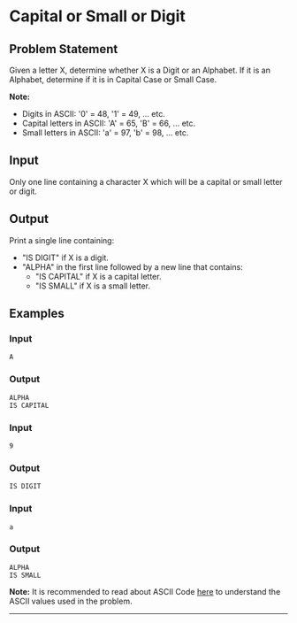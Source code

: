 
# Capital or Small or Digit

## Problem Statement

Given a letter X, determine whether X is a Digit or an Alphabet. If it is an Alphabet, determine if it is in Capital Case or Small Case.

**Note:**

- Digits in ASCII: '0' = 48, '1' = 49, ... etc.
- Capital letters in ASCII: 'A' = 65, 'B' = 66, ... etc.
- Small letters in ASCII: 'a' = 97, 'b' = 98, ... etc.

## Input

Only one line containing a character X which will be a capital or small letter or digit.

## Output

Print a single line containing:
- "IS DIGIT" if X is a digit.
- "ALPHA" in the first line followed by a new line that contains:
  - "IS CAPITAL" if X is a capital letter.
  - "IS SMALL" if X is a small letter.

## Examples

### Input

```
A
```

### Output

```
ALPHA
IS CAPITAL
```

### Input

```
9
```

### Output

```
IS DIGIT
```

### Input

```
a
```

### Output

```
ALPHA
IS SMALL
```

**Note:**
It is recommended to read about ASCII Code [here](https://www.javatpoint.com/ascii) to understand the ASCII values used in the problem.

---